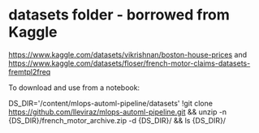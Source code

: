 # datasets folder - borrowed from Kaggle
https://www.kaggle.com/datasets/vikrishnan/boston-house-prices and https://www.kaggle.com/datasets/floser/french-motor-claims-datasets-fremtpl2freq

To download and use from a notebook:

DS_DIR='/content/mlops-automl-pipeline/datasets'
!git clone https://github.com/lleviraz/mlops-automl-pipeline.git && unzip -n {DS_DIR}/french_motor_archive.zip -d {DS_DIR}/ && ls {DS_DIR}/
